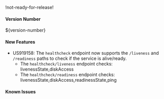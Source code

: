 !not-ready-for-release!

#### Version Number
${version-number}

#### New Features
- US919158: The `healthcheck` endpoint now supports the `/liveness` and `/readiness` paths to check if the service is alive/ready.
  - The `healthcheck/liveness` endpoint checks: livenessState,diskAccess
  - The `healthcheck/readiness` endpoint checks: livenessState,diskAccess,readinessState,ping

#### Known Issues
